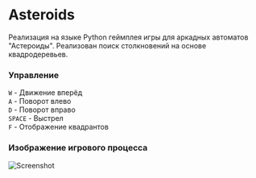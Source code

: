 # Asteroids
Реализация на языке Python геймплея игры для аркадных автоматов "Астероиды".
Реализован поиск столкновений на основе квадродеревьев.

### Управление
```W``` - Движение вперёд  
```A``` - Поворот влево  
```D``` - Поворот вправо  
```SPACE``` - Выстрел  
```F``` - Отображение квадрантов  

### Изображение игрового процесса
![Screenshot](Screenshot.png)
